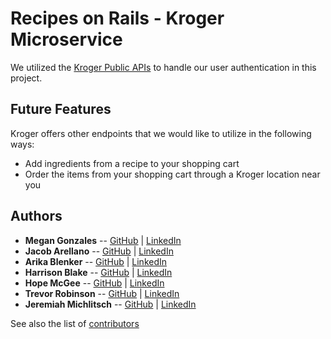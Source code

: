 # Recipes on Rails - Kroger Microservice

We utilized the [Kroger Public APIs](https://developer.kroger.com/) to handle our user authentication in this project. 

## Future Features

Kroger offers other endpoints that we would like to utilize in the following ways:

- Add ingredients from a recipe to your shopping cart
- Order the items from your shopping cart through a Kroger location near you

## Authors
* **Megan Gonzales** -- [GitHub](https://github.com/MGonzales26) |
  [LinkedIn](https://www.linkedin.com/in/megan-e-gonzales/)
* **Jacob Arellano** -- [GitHub](https://github.com/jakejakearell) |
  [LinkedIn](https://www.linkedin.com/in/jacob-arellano-ab2890207/)
* **Arika Blenker** -- [GitHub](https://github.com/arikalea) |
  [LinkedIn](https://www.linkedin.com/in/arika-blenker/)
* **Harrison Blake** -- [GitHub](https://github.com/harrison-blake) |
  [LinkedIn](https://www.linkedin.com/in/harrison-blake-802094200/)
* **Hope McGee** -- [GitHub](https://github.com/hopesgit) |
  [LinkedIn](https://www.linkedin.com/in/hope-mcgee/)
* **Trevor Robinson** -- [GitHub](https://github.com/Trevor-Robinson) |
  [LinkedIn](https://www.linkedin.com/in/trevor-robinson-0bb251207/)
* **Jeremiah Michlitsch** -- [GitHub](https://github.com/jmichlitsch) |
  [LinkedIn](https://www.linkedin.com/in/jeremiah-michlitsch-49048a206/)
  
See also the list of [contributors](https://github.com/RecipesOnRails/ROR-Front-End/graphs/contributors)
